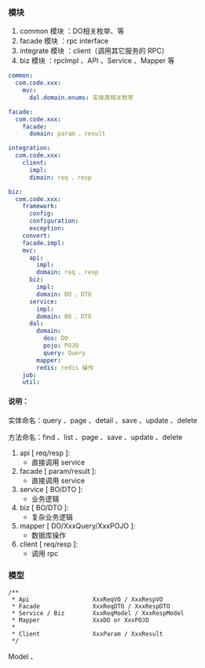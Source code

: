 ### 模块

1. common 模块 ：DO相关枚举、等
2. facade 模块 ：rpc interface
3. integrate 模块 ：client（调用其它服务的 RPC）
4. biz 模块 ：rpcImpl 、API 、Service 、Mapper 等

``` yaml
common:
  com.code.xxx:
    mvc:
      dal.domain.enums: 实体类相关枚举

facade:
  com.code.xxx:
    facade:
      domain: param 、result

integration:
  com.code.xxx:
    client:
      impl:
      dimain: req 、resp

biz:
  com.code.xxx:
    framework:
      config:
      configuration:
      exception:
    convert:
    facade.impl:
    mvc:
      api:
        impl:
        domain: req 、resp
      biz:
        impl:
        domain: BO 、DTO
      service: 
        impl:
        domain: BO 、DTO
      dal:
        domain: 
          dos: DO
          pojo: POJO
          query: Query
        mapper: 
        redis: redis 操作
    job: 
    util:
```

#### 说明：

实体命名：query 、page 、detail 、save 、update 、delete

方法命名：find 、list 、page 、save 、update 、delete

1. api [ req/resp ]:
   - 直接调用 service
2. facade [ param/result ]:
   - 直接调用 service
3. service [ BO/DTO ]:
   - 业务逻辑
4. biz [ BO/DTO ]:
   - 复杂业务逻辑
5. mapper [ DO/XxxQuery/XxxPOJO ]:
   - 数据库操作
6. client [ req/resp ]:
   - 调用 rpc

### 模型

```
/**
 * Api                  XxxReqVO / XxxRespVO
 * Facade               XxxReqDTO / XxxRespDTO
 * Service / Biz        XxxReqModel / XxxRespModel
 * Mapper               XxxDO or XxxPOJO
 * 
 * Client               XxxParam / XxxResult
 */
```

Model 、